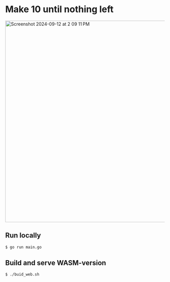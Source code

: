 # Make 10 until nothing left

<img width="637" alt="Screenshot 2024-09-12 at 2 09 11 PM" src="https://github.com/user-attachments/assets/42d68129-76d6-4de1-ad97-58ad2aa57544">

## Run locally
```sh
$ go run main.go
```

## Build and serve WASM-version
```sh
$ ./buid_web.sh
```
